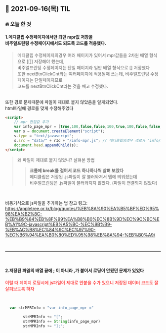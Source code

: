 ## 📆 2021-09-16(목) TIL

### 🔥 오늘 한 것<br>
 
#### 1.메디클립 수정페이지에서만 되던 mpr값 저장을<br>비주얼프린팅 수정페이지에서도 되도록 코드를 적용했다.

>메디클립 수정페이지의경우 여러 페이지가 있어서 mpr값들을 2차원 배열 형식으로 [[]] 저장해야 했는데,<br>
>비주얼프린팅 수정페이지는 단일 페이지라 일반 배열 형식으로 [] 저장했다<br>
>또한 nextBtnClickCnt라는 여러페이지에 적용될때 쓰는데, 비주얼프린팅 수정페이지는 단일페이지므로 <br>
>코드를 nextBtnClickCnt라는 것을 빼고 수정했다.  

<br>
또한 경로 문제때문에 파일이 제대로 붙지 않았음을 알게되었다.<br>
html파일에 경로를 맞게 수정해주었다  
<br>

```html
<script>
    // mpr 편집값 추가
    var info_page_mpr = [true,100,false,false,100,true,100,false,false,100,true,100,false,false,100,0,255];
    var s = document.createElement("script");
    s.type = "text/javascript";
    s.src = "data/" + rId + "/info-mpr.js"; // 메디클립의경우 경로가 "info/info-mpr.js"였다
    document.head.appendChild(s);
</script>

```

>왜 파일이 제대로 붙지 않았나? 살펴본 방법
>>**크롬에 break를 걸어서 코드 하나하나씩 살펴 보았다**<br>
>>메디클립은 저장된 .js파일이 잘 불러와져서 탭에 띄워졌는데    
>>비주얼프린팅은 .js파일이 불러와지지 않았다. (파일이 연결되지 않았다)  


<br>

비동기식으로 js파일을 추가하는 법 참고 링크: <br>
https://appletree.or.kr/blog/quotes/%EB%8A%90%EA%B5%BF%ED%95%98%EA%B2%8C-%EB%B9%84%EB%8F%99%EA%B8%B0%EC%8B%9D%EC%9C%BC%EB%A1%9C-javascript%EB%A5%BC-%EC%9B%B9-%EB%AC%B8%EC%84%9C%EC%97%90-%EC%B6%94%EA%B0%80%ED%95%98%EB%8A%94-%EB%B0%A9/

<br>
<hr>
<br>

#### 2.**저장된 파일의 배열 끝에 ; 이 아니라 ,가 붙어서 로딩이 안됬던 문제가 있었다**

<span style="color:red">이럴 때 페이지 로딩시에 js파일이 제대로 안붙을 수가 있으니 저장된 데이터 코드도 잘 살펴보도록 하자</span>

<br>

```javascript
  var strMPRInfo = "var info_page_mpr =" 
      
        strMPRInfo += "[";
        strMPRInfo += String(info_page_mpr) 
        strMPRInfo += "];";
```
